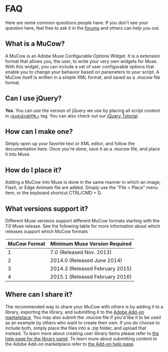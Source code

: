 # FAQ
Here are some common questions people have. If you don't see your question
here, feel free to ask it in the [forums][1] and others can help you out.

## What is a MuCow?
A MuCow is an Adobe Muse Configurable Options Widget. It is a extension format
that allows you, the user, to write your very own widgets for Muse. With this
widget, you can include a set of user configurable options that enable you to
change your behavior based on parameters to your script. A MuCow itself is
written in a simple XML format, and saved as a .mucow file format.

## Can I use jQuery?

**Yes**. You can use the version of jQuery we use by placing all script content
in [`<bodyEndHTML>`][4] tag. You can also check out our [jQuery Tutorial][5].

## How can I make one?
Simply open up your favorite text or XML editor, and follow the documentation
here. Once you're done, save it as a .mucow file, and place it into Muse.

## How do I place it?
Adding a MuCow into Muse is done in the same manner in which an image, Flash,
or Edge Animate file are added. Simply use the "File > Place" menu item, or
the keyboard shortcut CTRL/CMD + D.

## What versions support it?
Different Muse versions support different MuCow formats starting with the 7.0
Muse release. See the following table for more information about which releases
support which MuCow formats

| MuCow Format | Minimum Muse Version Required |
| --- | --- |
| 1 | 7.0 (Released Nov. 2013) |
| 2 | 2014.0 (Released June 2014) |
| 3 | 2014.3 (Released February 2015) |
| 4 | 2015.1 (Released February 2016) |

## Where can I share it?
The recommended way to share your MuCow with others is by adding it to a
library, exporting the library, and submitting it to the [Adobe Add-on
marketplace][2]. You may also submit the .mucow file if you'd like it to be
used as an example by others who want to create their own. If you do choose to
include both, simply place the files into a .zip folder, and upload that
instead. To learn more about creating user library items please refer to
[the help page for the library panel][3]. To learn more about submitting
content to the Adobe Add-on marketplace refer to [the Add-on help page][6].

 [1]: http://forums.adobe.com/community/muse
 [2]: http://www.adobe.com/go/muse_add-ons
 [3]: http://helpx.adobe.com/en/muse/tutorials/organizing-reusing-elements-using-library-panel.html
 [4]: ./04-Content%20Tags.md
 [5]: ./06-Tutorials.md

 [6]: https://www.adobeexchange.com/resources
